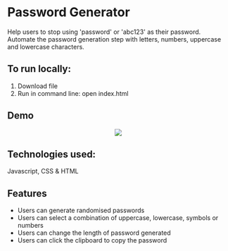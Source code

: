 # Password Generator

Help users to stop using 'password' or 'abc123' as their password. Automate the password generation step with letters, numbers, uppercase and lowercase characters.

## To run locally:

1. Download file
2. Run in command line: open index.html

## Demo

<p style="text-align: center">
  <img src="https://i.imgur.com/2lYL06x.png">
</p>

## Technologies used:
Javascript, CSS & HTML

## Features
- Users can generate randomised passwords 
- Users can select a combination of uppercase, lowercase, symbols or numbers 
- Users can change the length of password generated
- Users can click the clipboard to copy the password 

